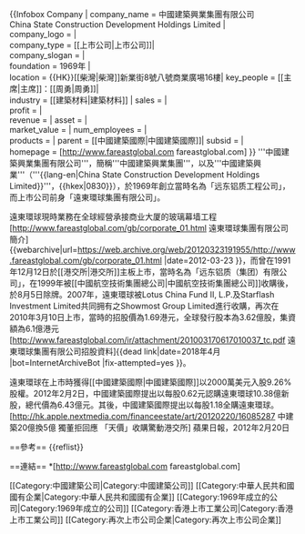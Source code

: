 {{Infobox Company |
company_name =  中國建築興業集團有限公司<br>China State Construction Development Holdings Limited |   
company_logo =  |   
company_type = [[上市公司|上市公司]]|   
company_slogan = |   
foundation = 1969年 |   
location = {{HK}}[[柴灣|柴灣]]新業街8號八號商業廣埸16樓|
key_people = [[主席|主席]]：[[周勇|周勇]]|   
industry = [[建築材料|建築材料]] |
sales =  |   
profit =  |   
revenue =  |
asset =  |   
market_value =  |
num_employees =  |   
products = |
parent = [[中國建築國際|中國建築國際]]|
subsid = |   
homepage = [http://www.fareastglobal.com fareastglobal.com]
}} 
'''中國建築興業集團有限公司'''，簡稱'''中國建築興業集團'''，以及'''中國建築興業'''（'''{{lang-en|China State Construction Development Holdings Limited}}'''，{{hkex|0830}}），於1969年創立當時名為「远东铝质工程公司」，而上市公司前身「遠東環球集團有限公司」。

遠東環球現時業務在全球經營承接商业大厦的玻璃幕墙工程<ref>[http://www.fareastglobal.com/gb/corporate_01.html 遠東環球集團有限公司簡介] {{webarchive|url=https://web.archive.org/web/20120323191955/http://www.fareastglobal.com/gb/corporate_01.html |date=2012-03-23 }}</ref>，而曾在1991年12月12日於[[港交所|港交所]]主板上市，當時名為「远东铝质（集团）有限公司」，在1999年被[[中國航空技術集團總公司|中國航空技術集團總公司]]收購後，於8月5日除牌。2007年，遠東環球被Lotus China Fund II, L.P.及Starflash Investment Limited共同拥有之Showmost Group Limited進行收購，再次在2010年3月10日上市，當時的招股價為1.69港元，全球發行股本為3.62億股，集資額為6.1億港元<ref>[http://www.fareastglobal.com/ir/attachment/201003170617010037_tc.pdf 遠東環球集團有限公司招股資料]{{dead link|date=2018年4月 |bot=InternetArchiveBot |fix-attempted=yes }}</ref>。

遠東環球在上市時獲得[[中國建築國際|中國建築國際]]以2000萬美元入股9.26%股權。2012年2月2日，中國建築國際提出以每股0.62元認購遠東環球10.38億新股，總代價為6.43億元。其後，中國建築國際提出以每股1.18全購遠東環球。<ref>[http://hk.apple.nextmedia.com/financeestate/art/20120220/16085287 中建築20億換5億 獨董拒回應 「天價」收購驚動港交所] 蘋果日報，2012年2月20日</ref>

==參考==
{{reflist}}

==連結==
*[http://www.fareastglobal.com fareastglobal.com]

[[Category:中國建築公司|Category:中國建築公司]]
[[Category:中華人民共和國國有企業|Category:中華人民共和國國有企業]]
[[Category:1969年成立的公司|Category:1969年成立的公司]]
[[Category:香港上市工業公司|Category:香港上市工業公司]]
[[Category:再次上市公司企業|Category:再次上市公司企業]]